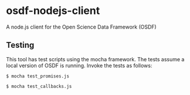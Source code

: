 # osdf-nodejs-client

A node.js client for the Open Science Data Framework (OSDF)

## Testing

This tool has test scripts using the mocha framework. The tests assume
a local version of OSDF is running. Invoke the tests as follows:

`$ mocha test_promises.js`

`$ mocha test_callbacks.js`
